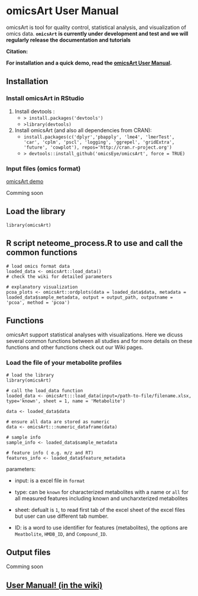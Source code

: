 # omicsArt User Manual #

omicsArt is tool for quality control, statistical analysis, and visualization of omics data. 
**`omicsArt` is currently under development and test and we will regularly release the documentation and tutorials**


**Citation:**


**For installation and a quick demo, read the [omicsArt User Manual](https://github.com/omicsEye/omicsArt/wiki).**


## Installation ##

### Install omicsArt in RStudio ###
1. Install devtools : 
    * ``> install.packages('devtools')``
    * ``>library(devtools)``
2. Install omicsArt (and also all dependencies from CRAN): 
    * ``install.packages(c('dplyr','pbapply', 'lme4', 'lmerTest', 'car', 'cplm', 'pscl', 'logging', 'ggrepel', 'gridExtra', 'future', 'cowplot'), repos='http://cran.r-project.org')``
    * ``> devtools::install_github('omicsEye/omicsArt', force = TRUE) ``

### Input files (omics format) ###
[omicsArt demo](https://github.com/omicsEye/omicsArt/tree/master/demo)

Comming soon

## Load the library ##

```
library(omicsArt)

```
## R script neteome_process.R to use and call the common functions ##

```
# load omics format data
loaded_data <- omicsArt::load_data()
# check the wiki for detailed parameters

# explanatory visualization
pcoa_plots <- omicsArt::ordplots(data = loaded_data$data, metadata = loaded_data$sample_metadata, output = output_path, outputname = 'pcoa', method = 'pcoa')

```



## Functions ##
omicsArt support statistical analyses with visualizations. Here we dicuss several common functions between all studies and for more details on these functions and other functions check out our Wiki pages.

### Load the file of your metabolite profiles  ###


```
# load the library
library(omicsArt)

# call the load_data function
loaded_data <- omicsArt:::load_data(input=/path-to-file/filename.xlsx, type='known', sheet = 1, name = 'Metabolite')

data <- loaded_data$data

# ensure all data are stored as numeric
data <- omicsArt:::numeric_dataframe(data)

# sample info
sample_info <- loaded_data$sample_metadata

# feature info ( e.g. m/z and RT)
features_info <- loaded_data$feature_metadata

```

parameters:

* input: is a excel file in `format`

* type: can be `known` for characterized metabolites with a name  or `all` for all measured features including known and uncharxterized metabolites

* sheet: defualt is `1`, to read first tab of the excel sheet of the excel files but user can use different tab number. 

* ID: is a word to use identifier for features (metabolites), the options are `Meatbolite`, `HMDB_ID`, and `Compound_ID`. 

## Output files ##

Comming soon

## [User Manual! (in the wiki)](https://github.com/omicsEye/omicsArt/wiki) ##
